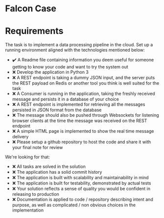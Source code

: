 # Falcon Case

# Requirements
The task is to implement a data processing pipeline in the cloud. Set up a running environment aligned with the technologies mentioned below:

- :heavy_check_mark: A Readme file containing information you deem useful for someone getting to know your code and want to try the system out
- :x: Develop the application in Python 3
- :x: A REST endpoint is taking a dummy JSON input, and the server puts the REST payload on Redis or another tool you think is well suited for the task
- :x: A Consumer is running in the application, taking the freshly received message and persists it in a database of your choice
- :x: A REST endpoint is implemented for retrieving all the messages persisted in JSON format from the database
- :x: The message should also be pushed through Websockets for listening browser clients at the time the message was received on the REST endpoint
- :x: A simple HTML page is implemented to show the real time message delivery
- :x: Please setup a github repository to host the code and share it with your final note for review

We're looking for that:

- :x: All tasks are solved in the solution
- :x: The application has a solid commit history
- :x: The application is built with scalability and maintainability in mind
- :x: The application is built for testability, demonstrated by actual tests
- :x: Your solution reflects a sense of quality you would be confident in releasing to production
- :x: Documentation is applied to code / repository describing intent and purpose, as well as complicated / non obvious choices in the implementation